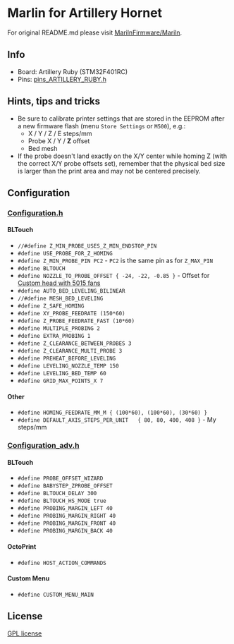# Marlin for Artillery Hornet

For original README.md please visit [MarilnFirmware/Mariln](https://github.com/MarlinFirmware/Marlin).


## Info

- Board: Artillery Ruby (STM32F401RC)
- Pins: [pins_ARTILLERY_RUBY.h](./Marlin/src/pins/stm32f4/pins_ARTILLERY_RUBY.h)


## Hints, tips and tricks

- Be sure to calibrate printer settings that are stored in the EEPROM after a new firmware flash (menu `Store Settings` or `M500`), e.g.:
    - X / Y / Z / E steps/mm
    - Probe X / Y / **Z** offset
    - Bed mesh
- If the probe doesn't land exactly on the X/Y center while homing Z (with the correct X/Y probe offsets set), remember that the physical bed size is larger than the print area and may not be centered precisely.
    

## Configuration

### [Configuration.h](./Marlin/Configuration.h)

#### BLTouch
- `//#define Z_MIN_PROBE_USES_Z_MIN_ENDSTOP_PIN`
- `#define USE_PROBE_FOR_Z_HOMING`
- `#define Z_MIN_PROBE_PIN PC2` - `PC2` is the same pin as for `Z_MAX_PIN`
- `#define BLTOUCH`
- `#define NOZZLE_TO_PROBE_OFFSET { -24, -22, -0.85 }` - Offset for [Custom head with 5015 fans](https://www.thingiverse.com/thing:5382834)
- `#define AUTO_BED_LEVELING_BILINEAR`
- `//#define MESH_BED_LEVELING`
- `#define Z_SAFE_HOMING`
- `#define XY_PROBE_FEEDRATE (150*60)`
- `#define Z_PROBE_FEEDRATE_FAST (10*60)`
- `#define MULTIPLE_PROBING 2`
- `#define EXTRA_PROBING 1`
- `#define Z_CLEARANCE_BETWEEN_PROBES 3`
- `#define Z_CLEARANCE_MULTI_PROBE 3`
- `#define PREHEAT_BEFORE_LEVELING`
- `#define LEVELING_NOZZLE_TEMP 150`
- `#define LEVELING_BED_TEMP 60`
- `#define GRID_MAX_POINTS_X 7`

#### Other

- `#define HOMING_FEEDRATE_MM_M { (100*60), (100*60), (30*60) }`
- `#define DEFAULT_AXIS_STEPS_PER_UNIT   { 80, 80, 400, 408 }` - My steps/mm

### [Configuration_adv.h](./Marlin/Configuration_adv.h)

#### BLTouch

- `#define PROBE_OFFSET_WIZARD`
- `#define BABYSTEP_ZPROBE_OFFSET`
- `#define BLTOUCH_DELAY 300`
- `#define BLTOUCH_HS_MODE true`
- `#define PROBING_MARGIN_LEFT 40`
- `#define PROBING_MARGIN_RIGHT 40`
- `#define PROBING_MARGIN_FRONT 40`
- `#define PROBING_MARGIN_BACK 40`

#### OctoPrint

- `#define HOST_ACTION_COMMANDS`

#### Custom Menu

- `#define CUSTOM_MENU_MAIN`


## License

[GPL license](/LICENSE)
